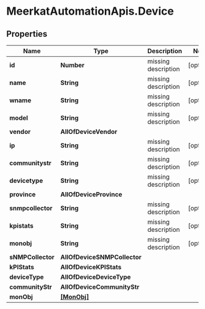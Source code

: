 # MeerkatAutomationApis.Device

## Properties
Name | Type | Description | Notes
------------ | ------------- | ------------- | -------------
**id** | **Number** | missing description | [optional] 
**name** | **String** | missing description | [optional] 
**wname** | **String** | missing description | [optional] 
**model** | **String** | missing description | [optional] 
**vendor** | **AllOfDeviceVendor** |  | 
**ip** | **String** | missing description | [optional] 
**communitystr** | **String** | missing description | [optional] 
**devicetype** | **String** | missing description | [optional] 
**province** | **AllOfDeviceProvince** |  | 
**snmpcollector** | **String** | missing description | [optional] 
**kpistats** | **String** | missing description | [optional] 
**monobj** | **String** | missing description | [optional] 
**sNMPCollector** | **AllOfDeviceSNMPCollector** |  | 
**kPIStats** | **AllOfDeviceKPIStats** |  | 
**deviceType** | **AllOfDeviceDeviceType** |  | 
**communityStr** | **AllOfDeviceCommunityStr** |  | 
**monObj** | [**[MonObj]**](MonObj.md) |  | 
